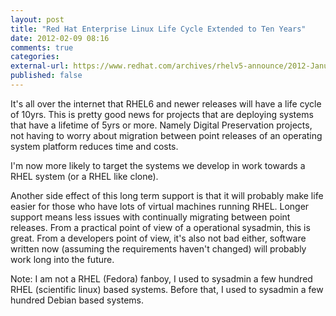 ```yaml
---
layout: post
title: "Red Hat Enterprise Linux Life Cycle Extended to Ten Years"
date: 2012-02-09 08:16
comments: true
categories: 
external-url: https://www.redhat.com/archives/rhelv5-announce/2012-January/msg00000.html
published: false
---
```


It's all over the internet that RHEL6 and newer releases will have a
life cycle of 10yrs. This is pretty good news for projects that are
deploying systems that have a lifetime of 5yrs or more. Namely Digital
Preservation projects, not having to worry about migration between
point releases of an operating system platform reduces time and costs.

I'm now more likely to target the systems we develop in work towards a
RHEL system (or a RHEL like clone).

Another side effect of this long term support is that it will probably
make life easier for those who have lots of virtual machines running
RHEL. Longer support means less issues with continually migrating
between point releases. From a practical point of view of a
operational sysadmin, this is great. From a developers point of view,
it's also not bad either, software written now (assuming the
requirements haven't changed) will probably work long into the future.

Note: I am not a RHEL (Fedora) fanboy, I used to sysadmin a few
hundred RHEL (scientific linux) based systems. Before that, I used to
sysadmin a few hundred Debian based systems.